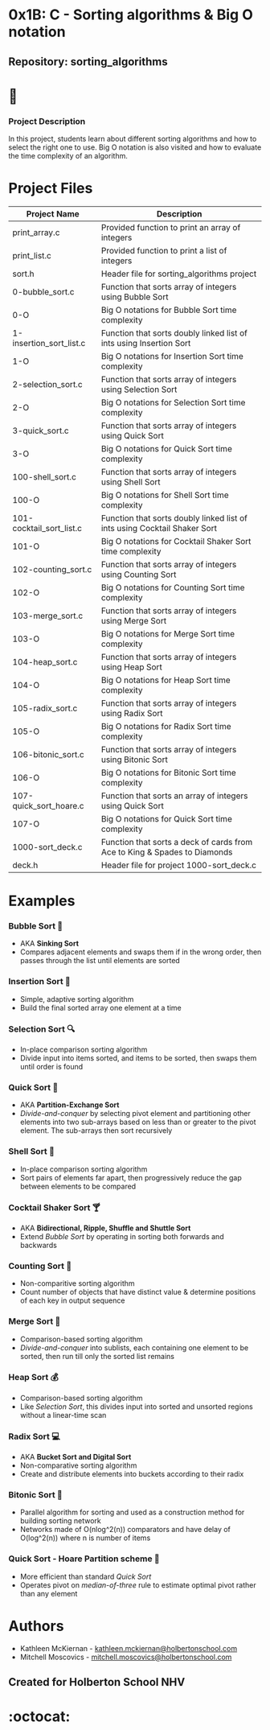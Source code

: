 # 0x1B: C - Sorting algorithms & Big O notation
## Repository: sorting_algorithms

# :space_invader:

### Project Description
In this project, students learn about different sorting algorithms and how to select the right one to use. Big O notation is also visited and how to evaluate the time complexity of an algorithm.

# Project Files
Project Name | Description
------|-----------------------
print_array.c | Provided function to print an array of integers
print_list.c |  Provided function to print a list of integers
sort.h | Header file for sorting_algorithms project
0-bubble_sort.c | Function that sorts array of integers using Bubble Sort
0-O | Big O notations for Bubble Sort time complexity
1-insertion_sort_list.c | Function that sorts doubly linked list of ints using Insertion Sort
1-O | Big O notations for Insertion Sort time complexity
2-selection_sort.c | Function that sorts array of integers using Selection Sort
2-O | Big O notations for Selection Sort time complexity
3-quick_sort.c | Function that sorts array of integers using Quick Sort
3-O | Big O notations for Quick Sort time complexity
100-shell_sort.c | Function that sorts array of integers using Shell Sort
100-O | Big O notations for Shell Sort time complexity
101-cocktail_sort_list.c | Function that sorts doubly linked list of ints using Cocktail Shaker Sort
101-O | Big O notations for Cocktail Shaker Sort time complexity
102-counting_sort.c | Function that sorts array of integers using Counting Sort
102-O | Big O notations for Counting Sort time complexity
103-merge_sort.c | Function that sorts array of integers using Merge Sort
103-O | Big O notations for Merge Sort time complexity
104-heap_sort.c | Function that sorts array of integers using Heap Sort
104-O | Big O notations for Heap Sort time complexity
105-radix_sort.c | Function that sorts array of integers using Radix Sort
105-O | Big O notations for Radix Sort time complexity
106-bitonic_sort.c | Function that sorts array of integers using Bitonic Sort
106-O | Big O notations for Bitonic Sort time complexity
107-quick_sort_hoare.c | Function that sorts an array of integers using Quick Sort
107-O | Big O notations for Quick Sort time complexity
1000-sort_deck.c | Function that sorts a deck of cards from Ace to King & Spades to Diamonds
deck.h | Header file for project 1000-sort_deck.c

# Examples

### Bubble Sort :bath:
- AKA **Sinking Sort**
- Compares adjacent elements and swaps them if in the wrong order, then passes through the list until elements are sorted

### Insertion Sort :information_desk_person:
- Simple, adaptive sorting algorithm
- Build the final sorted array one element at a time

### Selection Sort :mag:
- In-place comparison sorting algorithm
- Divide input into items sorted, and items to be sorted, then swaps them until order is found

### Quick Sort :horse_racing:
- AKA **Partition-Exchange Sort**
- *Divide-and-conquer* by selecting pivot element and partitioning other elements into two sub-arrays based on less than or greater to the pivot element. The sub-arrays then sort recursively

### Shell Sort :shell:
- In-place comparison sorting algorithm
- Sort pairs of elements far apart, then progressively reduce the gap between elements to be compared

### Cocktail Shaker Sort :cocktail:
- AKA **Bidirectional, Ripple, Shuffle and Shuttle Sort**
- Extend *Bubble Sort* by operating in sorting both forwards and backwards

### Counting Sort :game_die:
- Non-comparitive sorting algorithm
- Count number of objects that have distinct value & determine positions of each key in output sequence

### Merge Sort :crossed_flags:
- Comparison-based sorting algorithm
- *Divide-and-conquer* into sublists, each containing one element to be sorted, then run till only the sorted list remains

### Heap Sort :moneybag:
- Comparison-based sorting algorithm
- Like *Selection Sort*, this divides input into sorted and unsorted regions without a linear-time scan

### Radix Sort :computer:
- AKA **Bucket Sort and Digital Sort**
- Non-comparative sorting algorithm
- Create and distribute elements into buckets according to their radix

### Bitonic Sort :moyai:
- Parallel algorithm for sorting and used as a construction method for building sorting network
- Networks made of O(nlog^2(n)) comparators and have delay of O(log^2(n)) where n is number of items

### Quick Sort - Hoare Partition scheme :steam_locomotive:
- More efficient than standard *Quick Sort*
- Operates pivot on *median-of-three* rule to estimate optimal pivot rather than any element

# Authors
- Kathleen McKiernan - kathleen.mckiernan@holbertonschool.com
- Mitchell Moscovics - mitchell.moscovics@holbertonschool.com

## Created for Holberton School NHV

# :octocat: